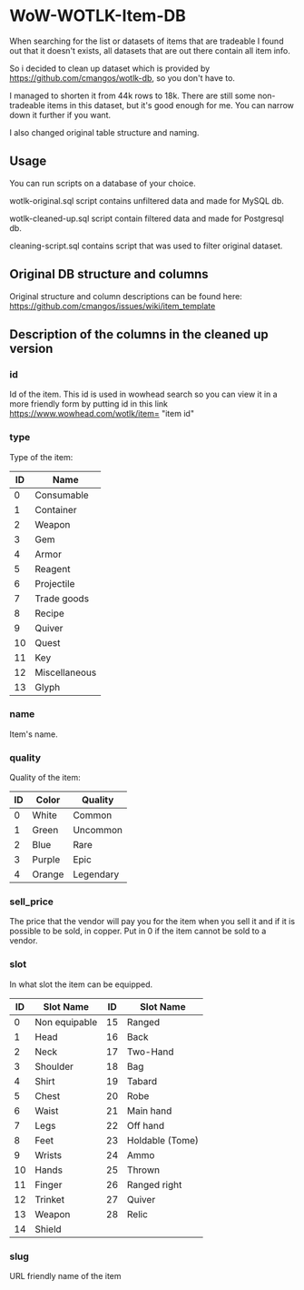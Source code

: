 # WoW-WOTLK-Item-DB

When searching for the list or datasets of items that are tradeable I found out that it doesn't exists, all datasets that are out there contain all item info.

So i decided to clean up dataset which is provided by https://github.com/cmangos/wotlk-db, so you don't have to.

I managed to shorten it from 44k rows to 18k. There are still some non-tradeable items in this dataset, but it's good enough for me. You can narrow down it further if you want. 

I also changed original table structure and naming.
 
## Usage

You can run scripts on a database of your choice.

wotlk-original.sql script contains unfiltered data and made for MySQL db. 

wotlk-cleaned-up.sql script contain filtered data and made for Postgresql db.

cleaning-script.sql contains script that was used to filter original dataset.


## Original DB structure and columns

Original structure and column descriptions can be found here: https://github.com/cmangos/issues/wiki/item_template


## Description of the columns in the cleaned up version

### id
Id of the item. This id is used in wowhead search so you can view it in a more friendly form by putting id in this link https://www.wowhead.com/wotlk/item= "item id"

### type
Type of the item:

|ID | Name|
|---|-----|
|0|Consumable|
|1|Container|
|2|Weapon|
|3|Gem|
|4|Armor|
|5|Reagent|
|6|Projectile|
|7|Trade goods|
|8|Recipe|
|9|Quiver|
|10|Quest|
|11|Key|
|12|Miscellaneous|
|13|Glyph|

### name 

Item's name.

### quality

Quality of the item:

|ID|Color|Quality|
|---|----|-------|
|0|White|Common|
|1|Green|Uncommon|
|2|Blue|Rare|
|3|Purple|Epic|
|4|Orange|Legendary|

### sell_price

The price that the vendor will pay you for the item when you sell it and if it is possible to be sold, in copper. Put in 0 if the item cannot be sold to a vendor.

### slot

In what slot the item can be equipped.

|ID|Slot Name|ID|Slot Name|
|----|------|---|---------|
|0|Non equipable|15|Ranged|
|1|Head|16|Back|
|2|Neck|17|Two-Hand|
|3|Shoulder|18|Bag|
|4|Shirt|19|Tabard|
|5|Chest|20|Robe|
|6|Waist|21|Main hand|
|7|Legs|22|Off hand|
|8|Feet|23|Holdable (Tome)|
|9|Wrists|24|Ammo|
|10|Hands|25|Thrown|
|11|Finger|26|Ranged right|
|12|Trinket|27|Quiver|
|13|Weapon|28|Relic|
|14|Shield|


### slug

URL friendly name of the item





